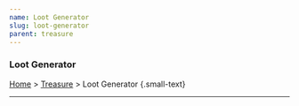 ```yaml
---
name: Loot Generator
slug: loot-generator
parent: treasure
---
```

### Loot Generator
[Home](dm-operations-center) > [Treasure](treasure-menu) > Loot Generator {.small-text}



<hr/>